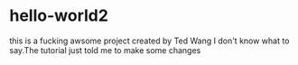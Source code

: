 # hello-world2
this is a fucking awsome project created by Ted Wang
I don't know what to say.The tutorial just told me to make some changes
